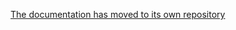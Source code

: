 [The documentation has moved to its own repository](https://github.com/tootsuite/documentation/blob/master/Contributing-to-Mastodon/Sponsors.md)
